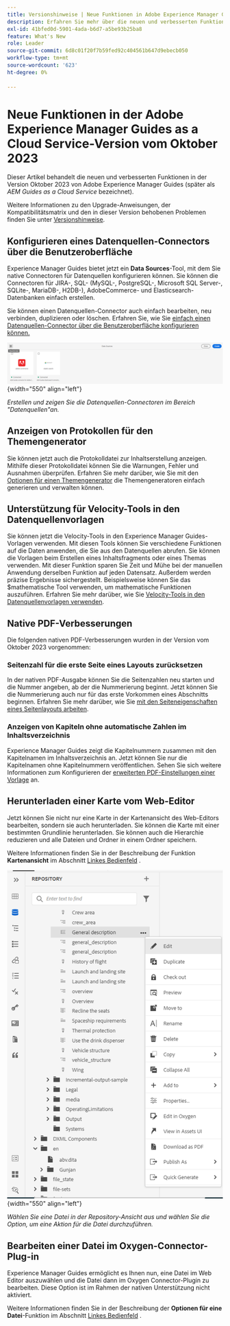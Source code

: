 ```yaml
---
title: Versionshinweise | Neue Funktionen in Adobe Experience Manager Guides, Version Oktober 2023
description: Erfahren Sie mehr über die neuen und verbesserten Funktionen in der Adobe Experience Manager Guides as a Cloud Service-Version vom Oktober 2023.
exl-id: 41bfed0d-5901-4ada-b6d7-a5be93b25ba8
feature: What's New
role: Leader
source-git-commit: 6d8c01f20f7b59fed92c404561b647d9ebecb050
workflow-type: tm+mt
source-wordcount: '623'
ht-degree: 0%

---
```


# Neue Funktionen in der Adobe Experience Manager Guides as a Cloud Service-Version vom Oktober 2023

Dieser Artikel behandelt die neuen und verbesserten Funktionen in der Version Oktober 2023 von Adobe Experience Manager Guides (später als *AEM Guides as a Cloud Service* bezeichnet).

Weitere Informationen zu den Upgrade-Anweisungen, der Kompatibilitätsmatrix und den in dieser Version behobenen Problemen finden Sie unter [Versionshinweise](release-notes-2023-10-0.md).


## Konfigurieren eines Datenquellen-Connectors über die Benutzeroberfläche

Experience Manager Guides bietet jetzt ein **Data Sources**-Tool, mit dem Sie native Connectoren für Datenquellen konfigurieren können. Sie können die Connectoren für JIRA-, SQL- (MySQL-, PostgreSQL-, Microsoft SQL Server-, SQLite-, MariaDB-, H2DB-), AdobeCommerce- und Elasticsearch-Datenbanken einfach erstellen.

Sie können einen Datenquellen-Connector auch einfach bearbeiten, neu verbinden, duplizieren oder löschen. Erfahren Sie, wie Sie [ einfach einen Datenquellen-Connector über die Benutzeroberfläche konfigurieren können.](../cs-install-guide/conf-data-source-connector-tools.md)

![Datenquellen-Connectoren, die im Bereich &quot;Datenquellen&quot;aufgelistet sind](assets/data-sources-create-window.png){width="550" align="left"}

*Erstellen und zeigen Sie die Datenquellen-Connectoren im Bereich &quot;Datenquellen&quot;an.*

## Anzeigen von Protokollen für den Themengenerator

Sie können jetzt auch die Protokolldatei zur Inhaltserstellung anzeigen. Mithilfe dieser Protokolldatei können Sie die Warnungen, Fehler und Ausnahmen überprüfen.  Erfahren Sie mehr darüber, wie Sie mit den [Optionen für einen Themengenerator](../user-guide/web-editor-content-snippet.md#options-for-a-topic-generator) die Themengeneratoren einfach generieren und verwalten können.

## Unterstützung für Velocity-Tools in den Datenquellenvorlagen

Sie können jetzt die Velocity-Tools in den Experience Manager Guides-Vorlagen verwenden. Mit diesen Tools können Sie verschiedene Funktionen auf die Daten anwenden, die Sie aus den Datenquellen abrufen. Sie können die Vorlagen beim Erstellen eines Inhaltsfragments oder eines Themas verwenden. Mit dieser Funktion sparen Sie Zeit und Mühe bei der manuellen Anwendung derselben Funktion auf jeden Datensatz.  Außerdem werden präzise Ergebnisse sichergestellt.
Beispielsweise können Sie das $mathematische Tool verwenden, um mathematische Funktionen auszuführen.
Erfahren Sie mehr darüber, wie Sie [Velocity-Tools in den Datenquellenvorlagen verwenden](../user-guide/web-editor-content-snippet.md#use-velocity-tools).


## Native PDF-Verbesserungen

Die folgenden nativen PDF-Verbesserungen wurden in der Version vom Oktober 2023 vorgenommen:

### Seitenzahl für die erste Seite eines Layouts zurücksetzen

In der nativen PDF-Ausgabe können Sie die Seitenzahlen neu starten und die Nummer angeben, ab der die Nummerierung beginnt. Jetzt können Sie die Nummerierung auch nur für das erste Vorkommen eines Abschnitts beginnen.
Erfahren Sie mehr darüber, wie Sie [mit den Seiteneigenschaften eines Seitenlayouts arbeiten](../native-pdf/design-page-layout.md#page-props-page-layout).


### Anzeigen von Kapiteln ohne automatische Zahlen im Inhaltsverzeichnis

Experience Manager Guides zeigt die Kapitelnummern zusammen mit den Kapitelnamen im Inhaltsverzeichnis an. Jetzt können Sie nur die Kapitelnamen ohne Kapitelnummern veröffentlichen. Sehen Sie sich weitere Informationen zum Konfigurieren der [erweiterten PDF-Einstellungen einer Vorlage](../native-pdf/components-pdf-template.md#advanced-pdf-settings) an.

## Herunterladen einer Karte vom Web-Editor

Jetzt können Sie nicht nur eine Karte in der Kartenansicht des Web-Editors bearbeiten, sondern sie auch herunterladen. Sie können die Karte mit einer bestimmten Grundlinie herunterladen. Sie können auch die Hierarchie reduzieren und alle Dateien und Ordner in einem Ordner speichern.

Weitere Informationen finden Sie in der Beschreibung der Funktion **Kartenansicht** im Abschnitt [Linkes Bedienfeld](../user-guide/web-editor-features.md#id2051EA0M0HS) .

![Optionsmenü einer Datei in der Repository-Ansicht](assets/options-menu-repo-view-file-level-2310.png){width="550" align="left"}

*Wählen Sie eine Datei in der Repository-Ansicht aus und wählen Sie die Option, um eine Aktion für die Datei durchzuführen.*

## Bearbeiten einer Datei im Oxygen-Connector-Plug-in

Experience Manager Guides ermöglicht es Ihnen nun, eine Datei im Web Editor auszuwählen und die Datei dann im Oxygen Connector-Plugin zu bearbeiten. Diese Option ist im Rahmen der nativen Unterstützung nicht aktiviert.

Weitere Informationen finden Sie in der Beschreibung der **Optionen für eine Datei**-Funktion im Abschnitt [Linkes Bedienfeld](../user-guide/web-editor-features.md#id2051EA0M0HS) .

